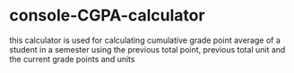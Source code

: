# console-CGPA-calculator
this calculator is used for calculating cumulative grade point average of a student in a semester using the previous total point, previous total unit and the current grade points and units
